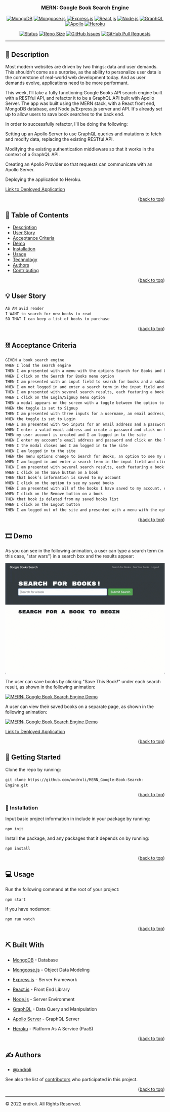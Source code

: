 <a name="readme-top"></a>

<h3 align="center">MERN: Google Book Search Engine </h3>

<div align="center">

[![MongoDB](https://img.shields.io/badge/MongoDB-green.svg)](https://www.mongodb.com/)
[![Mongoose.js](https://img.shields.io/badge/mongoosejs-red.svg)](https://mongoosejs.com/)
[![Express.js](https://img.shields.io/badge/expressjs-orange.svg)](https://expressjs.com/)
[![React.js](https://img.shields.io/badge/reactjs-orange.svg)](https://reactjs.org/)
[![Node.js](https://img.shields.io/badge/nodejs-orange.svg)](https://nodejs.org/)
[![GraphQL](https://img.shields.io/badge/graphql-orange.svg)](https://graphql.org/)
[![Apollo](https://img.shields.io/badge/apollo-orange.svg)](https://apollographql.com/)
[![Heroku](https://img.shields.io/badge/herokujs-purple.svg)](https://heroku.com/)

[![Status](https://img.shields.io/badge/status-active-success.svg)]()
[![Repo Size](https://img.shields.io/github/repo-size/xndroli/MERN_Google-Book-Search-Engine.svg)](https://github.com/xndroli/MERN_Google-Book-Search-Engine/issues)
[![GitHub Issues](https://img.shields.io/github/issues/xndroli/MERN_Google-Book-Search-Engine.svg)](https://github.com/xndroli/MERN_Google-Book-Search-Engine/issues)
[![GitHub Pull Requests](https://img.shields.io/github/issues-pr/xndroli/MERN_Google-Book-Search-Engine.svg)](https://github.com/xndroli/MERN_Google-Book-Search-Engine/pulls)

</div>

---

## 🔗 Description <a name = "description"></a>

Most modern websites are driven by two things: data and user demands. This shouldn't come as a surprise, as the ability to personalize user data is the cornerstone of real-world web development today. And as user demands evolve, applications need to be more performant.

This week, I’ll take a fully functioning Google Books API search engine built with a RESTful API, and refactor it to be a GraphQL API built with Apollo Server. The app was built using the MERN stack, with a React front end, MongoDB database, and Node.js/Express.js server and API. It's already set up to allow users to save book searches to the back end.

In order to successfully refactor, I'll be doing the following:

Setting up an Apollo Server to use GraphQL queries and mutations to fetch and modify data, replacing the existing RESTful API.

Modifying the existing authentication middleware so that it works in the context of a GraphQL API.

Creating an Apollo Provider so that requests can communicate with an Apollo Server.

Deploying the application to Heroku.

[Link to Deployed Application](https://thawing-brushlands-76003.herokuapp.com/)

<p align="right">(<a href="#readme-top">back to top</a>)</p>

## 📝 Table of Contents

- [Description](#description)
- [User Story](#user_story)
- [Acceptance Criteria](#acceptance_criteria)
- [Demo](#demo)
- [Installation](#installation)
- [Usage](#usage)
- [Technology](#built_with)
- [Authors](#authors)
- [Contributing](../CONTRIBUTING.md)

<p align="right">(<a href="#readme-top">back to top</a>)</p>

## 💡 User Story <a name = "user_story"></a>

```md
AS AN avid reader
I WANT to search for new books to read
SO THAT I can keep a list of books to purchase
```

<p align="right">(<a href="#readme-top">back to top</a>)</p>

## ⛓️ Acceptance Criteria <a name = "acceptance_criteria"></a>

```md
GIVEN a book search engine
WHEN I load the search engine
THEN I am presented with a menu with the options Search for Books and Login/Signup and an input field to search for books and a submit button
WHEN I click on the Search for Books menu option
THEN I am presented with an input field to search for books and a submit button
WHEN I am not logged in and enter a search term in the input field and click the submit button
THEN I am presented with several search results, each featuring a book’s title, author, description, image, and a link to that book on the Google Books site
WHEN I click on the Login/Signup menu option
THEN a modal appears on the screen with a toggle between the option to log in or sign up
WHEN the toggle is set to Signup
THEN I am presented with three inputs for a username, an email address, and a password, and a signup button
WHEN the toggle is set to Login
THEN I am presented with two inputs for an email address and a password and login button
WHEN I enter a valid email address and create a password and click on the signup button
THEN my user account is created and I am logged in to the site
WHEN I enter my account’s email address and password and click on the login button
THEN I the modal closes and I am logged in to the site
WHEN I am logged in to the site
THEN the menu options change to Search for Books, an option to see my saved books, and Logout
WHEN I am logged in and enter a search term in the input field and click the submit button
THEN I am presented with several search results, each featuring a book’s title, author, description, image, and a link to that book on the Google Books site and a button to save a book to my account
WHEN I click on the Save button on a book
THEN that book’s information is saved to my account
WHEN I click on the option to see my saved books
THEN I am presented with all of the books I have saved to my account, each featuring the book’s title, author, description, image, and a link to that book on the Google Books site and a button to remove a book from my account
WHEN I click on the Remove button on a book
THEN that book is deleted from my saved books list
WHEN I click on the Logout button
THEN I am logged out of the site and presented with a menu with the options Search for Books and Login/Signup and an input field to search for books and a submit button
```

<p align="right">(<a href="#readme-top">back to top</a>)</p>

## 🎞️ Demo <a name = "demo"></a>

As you can see in the following animation, a user can type a search term (in this case, "star wars") in a search box and the results appear:

[![MERN: Google Book Search Engine Demo](./assets/images/googlebooks-app-demo-01.gif)](https://github.com/xndroli/MERN_Google-Book-Search-Engine/)

The user can save books by clicking "Save This Book!" under each search result, as shown in the following animation:

[![MERN: Google Book Search Engine Demo](./assets/images/googlebooks-app-demo-02.gif)](https://github.com/xndroli/MERN_Google-Book-Search-Engine/)

A user can view their saved books on a separate page, as shown in the following animation:

[![MERN: Google Book Search Engine Demo](./assets/images/googlebooks-app-demo-03.gif)](https://github.com/xndroli/MERN_Google-Book-Search-Engine/)

[Link to Deployed Application](https://thawing-brushlands-76003.herokuapp.com/)

<p align="right">(<a href="#readme-top">back to top</a>)</p>

## 🏁 Getting Started <a name = "getting_started"></a>

Clone the repo by running:

`git clone https://github.com/xndroli/MERN_Google-Book-Search-Engine.git`

<p align="right">(<a href="#readme-top">back to top</a>)</p>

### 💾 Installation <a name = "installation"></a>

Input basic project information in include in your package by running:

`npm init`

Install the package, and any packages that it depends on by running:

`npm install`

<p align="right">(<a href="#readme-top">back to top</a>)</p>

## 💻 Usage <a name="usage"></a>

Run the following command at the root of your project:

`npm start`

If you have nodemon:

`npm run watch`

<p align="right">(<a href="#readme-top">back to top</a>)</p>

## ⛏️ Built With <a name = "built_with"></a>

- [MongoDB](https://www.mongodb.com/) - Database
- [Mongoose.js](https://mongoosejs.com/) - Object Data Modeling
- [Express.js](https://expressjs.com/) - Server Framework
- [React.js](https://reactjs.org/) - Front End Library
- [Node.js](https://nodejs.org/) - Server Environment

- [GraphQL](https://graphql.org/) - Data Query and Manipulation
- [Apollo Server](https://www.apollographql.com/) - GraphQL Server
- [Heroku](https://www.heroku.com/) - Platform As A Service (PaaS)

<p align="right">(<a href="#readme-top">back to top</a>)</p>

## ✍️ Authors <a name = "authors"></a>

- [@xndroli](https://github.com/xndroli)

See also the list of [contributors](https://github.com/xndroli/MERN_Google-Book-Search-Engine/contributors) who participated in this project.

<p align="right">(<a href="#readme-top">back to top</a>)</p>

---

© 2022 xndroli. All Rights Reserved.
